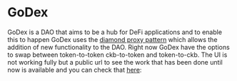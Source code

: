 # GoDex

GoDex is a DAO that aims to be a hub for DeFi applications and to enable this to happen GoDex uses the [diamond proxy pattern](https://eips.ethereum.org/EIPS/eip-2535#diamond-interface)
which allows the addition of new functionality to the DAO. Right now GoDex have the options to swap between token-to-token ckb-to-token and token-to-ckb. The UI is not working fully but a public url to see the work that has been done until now is available and you can check that [here](): 
